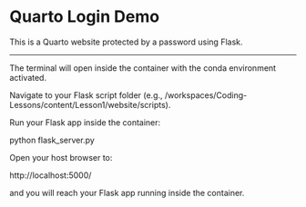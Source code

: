 # Quarto Login Demo

This is a Quarto website protected by a password using Flask.

---

The terminal will open inside the container with the conda environment activated.

Navigate to your Flask script folder (e.g., /workspaces/Coding-Lessons/content/Lesson1/website/scripts).

Run your Flask app inside the container:

python flask_server.py


Open your host browser to:

http://localhost:5000/


and you will reach your Flask app running inside the container.

